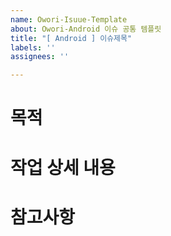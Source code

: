 ```yaml
---
name: Owori-Isuue-Template
about: Owori-Android 이슈 공통 템플릿
title: "[ Android ] 이슈제목"
labels: ''
assignees: ''

---
```


# 목적

# 작업 상세 내용

# 참고사항
